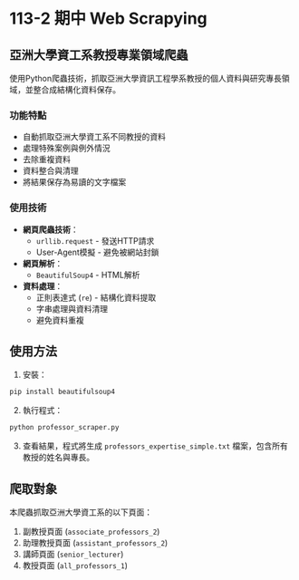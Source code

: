 # 113-2 期中 Web Scrapying

## 亞洲大學資工系教授專業領域爬蟲

使用Python爬蟲技術，抓取亞洲大學資訊工程學系教授的個人資料與研究專長領域，並整合成結構化資料保存。

### 功能特點

- 自動抓取亞洲大學資工系不同教授的資料
- 處理特殊案例與例外情況
- 去除重複資料
- 資料整合與清理
- 將結果保存為易讀的文字檔案

### 使用技術

- **網頁爬蟲技術**：
  - `urllib.request` - 發送HTTP請求
  - User-Agent模擬 - 避免被網站封鎖
- **網頁解析**：
  - `BeautifulSoup4` - HTML解析
- **資料處理**：
  - 正則表達式 (`re`) - 結構化資料提取
  - 字串處理與資料清理
  - 避免資料重複

## 使用方法

1. 安裝：
```bash
pip install beautifulsoup4
```

2. 執行程式：
```bash
python professor_scraper.py
```

3. 查看結果，程式將生成 `professors_expertise_simple.txt` 檔案，包含所有教授的姓名與專長。

## 爬取對象

本爬蟲抓取亞洲大學資工系的以下頁面：
1. 副教授頁面 (`associate_professors_2`)
2. 助理教授頁面 (`assistant_professors_2`)
3. 講師頁面 (`senior_lecturer`)
4. 教授頁面 (`all_professors_1`)


